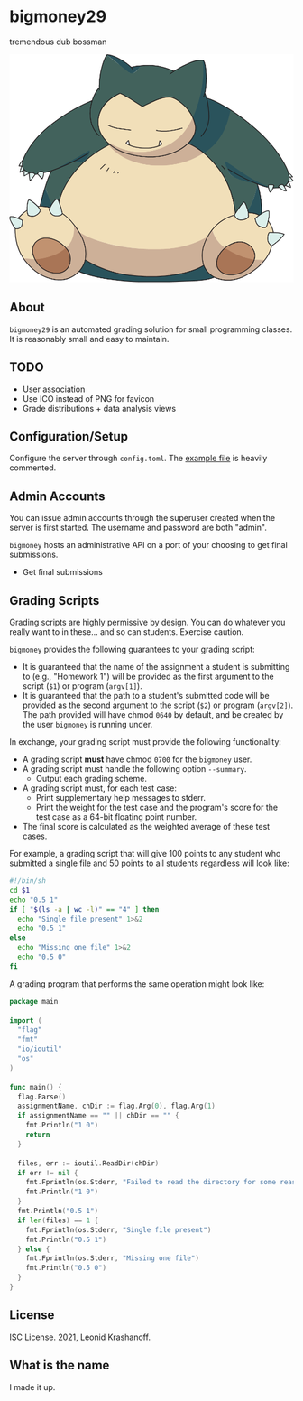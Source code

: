 # bigmoney29

tremendous dub bossman

![snorlax sitting](docs/snorlax.png)

## About

`bigmoney29` is an automated grading solution for small programming classes. It is
reasonably small and easy to maintain.

## TODO

* User association
* Use ICO instead of PNG for favicon
* Grade distributions + data analysis views

## Configuration/Setup

Configure the server through `config.toml`. The [example file](config.toml.example)
is heavily commented.

## Admin Accounts

You can issue admin accounts through the superuser created when the server is first started.
The username and password are both "admin".

`bigmoney` hosts an administrative API on a port of your choosing to get final
submissions.
* Get final submissions

## Grading Scripts

Grading scripts are highly permissive by design. You can do whatever you really
want to in these... and so can students. Exercise caution.

`bigmoney` provides the following guarantees to your grading script:

* It is guaranteed that the name of the assignment a student is submitting to
  (e.g., "Homework 1") will be provided as the first argument to the script
  (`$1`) or program (`argv[1]`).
* It is guaranteed that the path to a student's submitted code will be provided as the
  second argument to the script (`$2`) or program (`argv[2]`). The path provided will
  have chmod `0640` by default, and be created by the user `bigmoney` is running under.

In exchange, your grading script must provide the following functionality:
* A grading script **must** have chmod `0700` for the `bigmoney` user.
* A grading script must handle the following option `--summary`.
  * Output each grading scheme.
* A grading script must, for each test case:
  * Print supplementary help messages to stderr.
  * Print the weight for the test case and the program's score for the test case as
    a 64-bit floating point number.
* The final score is calculated as the weighted average of these test cases.

For example, a grading script that will give 100 points to any student who submitted a
single file and 50 points to all students regardless will look like:

```sh
#!/bin/sh
cd $1
echo "0.5 1"
if [ "$(ls -a | wc -l)" == "4" ] then
  echo "Single file present" 1>&2
  echo "0.5 1"
else
  echo "Missing one file" 1>&2
  echo "0.5 0"
fi
```

A grading program that performs the same operation might look like:

```go
package main

import (
  "flag"
  "fmt"
  "io/ioutil"
  "os"
)

func main() {
  flag.Parse()
  assignmentName, chDir := flag.Arg(0), flag.Arg(1)
  if assignmentName == "" || chDir == "" {
    fmt.Println("1 0")
    return
  }

  files, err := ioutil.ReadDir(chDir)
  if err != nil {
    fmt.Fprintln(os.Stderr, "Failed to read the directory for some reason. Email your professor.")
    fmt.Println("1 0")
  }
  fmt.Println("0.5 1")
  if len(files) == 1 {
    fmt.Fprintln(os.Stderr, "Single file present")
    fmt.Println("0.5 1")
  } else {
    fmt.Fprintln(os.Stderr, "Missing one file")
    fmt.Println("0.5 0")
  }
}
```

## License

ISC License. 2021, Leonid Krashanoff.

## What is the name

I made it up.
